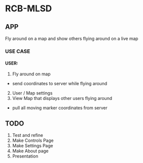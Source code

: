 # RCB-MLSD #

## APP ##
Fly around on a map and show others flying around on a live map

### USE CASE ###
#### USER: ####
1. Fly around on map
  * send coordinates to server while flying around
2. User / Map settings
3. View Map that displays other users flying around
  * pull all moving marker coordinates from server

## TODO ##
1. Test and refine
2. Make Controls Page
3. Make Settings Page
4. Make About page
5. Presentation
